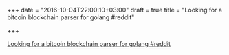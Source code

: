 +++
date = "2016-10-04T22:00:10+03:00"
draft = true
title = "Looking for a bitcoin blockchain parser for golang  #reddit"

+++

<p><a href="https://t.co/xlPu4HTVoj">Looking for a bitcoin blockchain parser for golang  #reddit</a></p>
